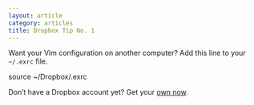 ```yaml
---
layout: article
category: articles
title: Dropbox Tip No. 1
---
```


Want your Vim configuration on another computer? Add this line to your `~/.exrc` file.

source ~/Dropbox/.exrc

Don’t have a Dropbox account yet? Get your [own now](https://www.dropbox.com/referrals/NTQ3MDYyNDY5).
